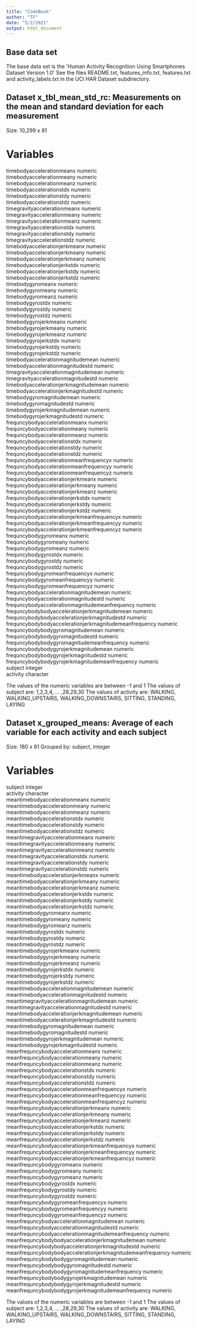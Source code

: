```yaml
---
title: "CodeBook"
author: "TF"
date: "5/2/2021"
output: html_document
---
```


## Base data set

The base data set is the 'Human Activity Recognition Using Smartphones Dataset
Version 1.0'
See the files README.txt, features_info.txt, features.txt and activity_labels.txt in the UCI HAR Dataset subdirectory.

## Dataset x_tbl_mean_std_rc: Measurements on the mean and standard deviation for each measurement
Size: 10,299 x 81

# Variables
timebodyaccelerationmeanx	numeric     
timebodyaccelerationmeany	numeric     
timebodyaccelerationmeanz	numeric     
timebodyaccelerationstdx	numeric     
timebodyaccelerationstdy	numeric     
timebodyaccelerationstdz	numeric     
timegravityaccelerationmeanx	numeric     
timegravityaccelerationmeany	numeric     
timegravityaccelerationmeanz	numeric     
timegravityaccelerationstdx	numeric     
timegravityaccelerationstdy	numeric     
timegravityaccelerationstdz	numeric     
timebodyaccelerationjerkmeanx	numeric     
timebodyaccelerationjerkmeany	numeric     
timebodyaccelerationjerkmeanz	numeric     
timebodyaccelerationjerkstdx	numeric     
timebodyaccelerationjerkstdy	numeric     
timebodyaccelerationjerkstdz	numeric     
timebodygyromeanx	numeric     
timebodygyromeany	numeric     
timebodygyromeanz	numeric     
timebodygyrostdx	numeric     
timebodygyrostdy	numeric     
timebodygyrostdz	numeric     
timebodygyrojerkmeanx	numeric     
timebodygyrojerkmeany	numeric     
timebodygyrojerkmeanz	numeric     
timebodygyrojerkstdx	numeric     
timebodygyrojerkstdy	numeric     
timebodygyrojerkstdz	numeric     
timebodyaccelerationmagnitudemean	numeric     
timebodyaccelerationmagnitudestd	numeric     
timegravityaccelerationmagnitudemean	numeric     
timegravityaccelerationmagnitudestd	numeric     
timebodyaccelerationjerkmagnitudemean	numeric     
timebodyaccelerationjerkmagnitudestd	numeric     
timebodygyromagnitudemean	numeric     
timebodygyromagnitudestd	numeric     
timebodygyrojerkmagnitudemean	numeric     
timebodygyrojerkmagnitudestd	numeric     
frequncybodyaccelerationmeanx	numeric     
frequncybodyaccelerationmeany	numeric     
frequncybodyaccelerationmeanz	numeric     
frequncybodyaccelerationstdx	numeric     
frequncybodyaccelerationstdy	numeric     
frequncybodyaccelerationstdz	numeric     
frequncybodyaccelerationmeanfrequencyx	numeric     
frequncybodyaccelerationmeanfrequencyy	numeric     
frequncybodyaccelerationmeanfrequencyz	numeric     
frequncybodyaccelerationjerkmeanx	numeric     
frequncybodyaccelerationjerkmeany	numeric     
frequncybodyaccelerationjerkmeanz	numeric     
frequncybodyaccelerationjerkstdx	numeric     
frequncybodyaccelerationjerkstdy	numeric     
frequncybodyaccelerationjerkstdz	numeric     
frequncybodyaccelerationjerkmeanfrequencyx	numeric     
frequncybodyaccelerationjerkmeanfrequencyy	numeric     
frequncybodyaccelerationjerkmeanfrequencyz	numeric     
frequncybodygyromeanx	numeric     
frequncybodygyromeany	numeric     
frequncybodygyromeanz	numeric     
frequncybodygyrostdx	numeric     
frequncybodygyrostdy	numeric     
frequncybodygyrostdz	numeric     
frequncybodygyromeanfrequencyx	numeric     
frequncybodygyromeanfrequencyy	numeric     
frequncybodygyromeanfrequencyz	numeric     
frequncybodyaccelerationmagnitudemean	numeric     
frequncybodyaccelerationmagnitudestd	numeric     
frequncybodyaccelerationmagnitudemeanfrequency	numeric     
frequncybodybodyaccelerationjerkmagnitudemean	numeric     
frequncybodybodyaccelerationjerkmagnitudestd	numeric     
frequncybodybodyaccelerationjerkmagnitudemeanfrequency	numeric     
frequncybodybodygyromagnitudemean	numeric     
frequncybodybodygyromagnitudestd	numeric     
frequncybodybodygyromagnitudemeanfrequency	numeric     
frequncybodybodygyrojerkmagnitudemean	numeric     
frequncybodybodygyrojerkmagnitudestd	numeric     
frequncybodybodygyrojerkmagnitudemeanfrequency	numeric     
subject	integer   
activity	character  

The values of the numeric variables are between -1 and 1
The values of subject are: 1,2,3,4, ... ,28,29,30
The values of activity are: WALKING, WALKING_UPSTAIRS, WALKING_DOWNSTAIRS,  SITTING, STANDING, LAYING


## Dataset x_grouped_means: Average of each variable for each activity and each subject 
Size: 180 x 81
Grouped by: subject, integer

# Variables
subject	integer   	
activity	character   
meantimebodyaccelerationmeanx	numeric   
meantimebodyaccelerationmeany	numeric   
meantimebodyaccelerationmeanz	numeric   
meantimebodyaccelerationstdx	numeric   
meantimebodyaccelerationstdy	numeric   
meantimebodyaccelerationstdz	numeric   
meantimegravityaccelerationmeanx	numeric   
meantimegravityaccelerationmeany	numeric   
meantimegravityaccelerationmeanz	numeric    
meantimegravityaccelerationstdx	numeric    
meantimegravityaccelerationstdy	numeric    
meantimegravityaccelerationstdz	numeric    
meantimebodyaccelerationjerkmeanx	numeric    
meantimebodyaccelerationjerkmeany	numeric    
meantimebodyaccelerationjerkmeanz	numeric    
meantimebodyaccelerationjerkstdx	numeric    
meantimebodyaccelerationjerkstdy	numeric    
meantimebodyaccelerationjerkstdz	numeric    
meantimebodygyromeanx	numeric    
meantimebodygyromeany	numeric    
meantimebodygyromeanz	numeric    
meantimebodygyrostdx	numeric    
meantimebodygyrostdy	numeric    
meantimebodygyrostdz	numeric     
meantimebodygyrojerkmeanx	numeric    
meantimebodygyrojerkmeany	numeric    
meantimebodygyrojerkmeanz	numeric    
meantimebodygyrojerkstdx	numeric    
meantimebodygyrojerkstdy	numeric    
meantimebodygyrojerkstdz	numeric    
meantimebodyaccelerationmagnitudemean	numeric    
meantimebodyaccelerationmagnitudestd	numeric    
meantimegravityaccelerationmagnitudemean	numeric    
meantimegravityaccelerationmagnitudestd	numeric    
meantimebodyaccelerationjerkmagnitudemean	numeric    
meantimebodyaccelerationjerkmagnitudestd	numeric    
meantimebodygyromagnitudemean	numeric    
meantimebodygyromagnitudestd	numeric    
meantimebodygyrojerkmagnitudemean	numeric    
meantimebodygyrojerkmagnitudestd	numeric    
meanfrequncybodyaccelerationmeanx	numeric    
meanfrequncybodyaccelerationmeany	numeric    
meanfrequncybodyaccelerationmeanz	numeric    
meanfrequncybodyaccelerationstdx	numeric    
meanfrequncybodyaccelerationstdy	numeric    
meanfrequncybodyaccelerationstdz	numeric    
meanfrequncybodyaccelerationmeanfrequencyx	numeric    
meanfrequncybodyaccelerationmeanfrequencyy	numeric    
meanfrequncybodyaccelerationmeanfrequencyz	numeric    
meanfrequncybodyaccelerationjerkmeanx	numeric    
meanfrequncybodyaccelerationjerkmeany	numeric    
meanfrequncybodyaccelerationjerkmeanz	numeric    
meanfrequncybodyaccelerationjerkstdx	numeric    
meanfrequncybodyaccelerationjerkstdy	numeric    
meanfrequncybodyaccelerationjerkstdz	numeric    
meanfrequncybodyaccelerationjerkmeanfrequencyx	numeric    
meanfrequncybodyaccelerationjerkmeanfrequencyy	numeric    
meanfrequncybodyaccelerationjerkmeanfrequencyz	numeric    
meanfrequncybodygyromeanx	numeric    
meanfrequncybodygyromeany	numeric    
meanfrequncybodygyromeanz	numeric    
meanfrequncybodygyrostdx	numeric    
meanfrequncybodygyrostdy	numeric    
meanfrequncybodygyrostdz	numeric    
meanfrequncybodygyromeanfrequencyx	numeric    
meanfrequncybodygyromeanfrequencyy	numeric    
meanfrequncybodygyromeanfrequencyz	numeric    
meanfrequncybodyaccelerationmagnitudemean	numeric    
meanfrequncybodyaccelerationmagnitudestd	numeric    
meanfrequncybodyaccelerationmagnitudemeanfrequency	numeric    
meanfrequncybodybodyaccelerationjerkmagnitudemean	numeric    
meanfrequncybodybodyaccelerationjerkmagnitudestd	numeric    
meanfrequncybodybodyaccelerationjerkmagnitudemeanfrequency	numeric    
meanfrequncybodybodygyromagnitudemean	numeric    
meanfrequncybodybodygyromagnitudestd	numeric    
meanfrequncybodybodygyromagnitudemeanfrequency	numeric    
meanfrequncybodybodygyrojerkmagnitudemean	numeric    
meanfrequncybodybodygyrojerkmagnitudestd	numeric    
meanfrequncybodybodygyrojerkmagnitudemeanfrequency	numeric    

The values of the numeric variables are between -1 and 1
The values of subject are: 1,2,3,4, ... ,28,29,30
The values of activity are: WALKING, WALKING_UPSTAIRS, WALKING_DOWNSTAIRS,  SITTING, STANDING, LAYING